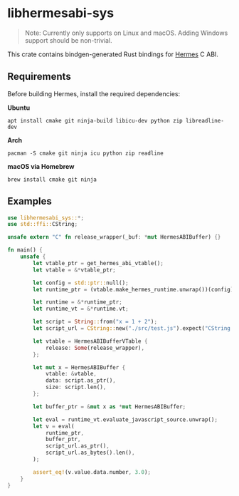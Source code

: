 # libhermesabi-sys

> Note: Currently only supports on Linux and macOS. Adding Windows support should be non-trivial.

This crate contains bindgen-generated Rust bindings for [Hermes](https://hermesengine.dev) C ABI.

## Requirements

Before building Hermes, install the required dependencies:

**Ubuntu**

```
apt install cmake git ninja-build libicu-dev python zip libreadline-dev
```

**Arch**

```
pacman -S cmake git ninja icu python zip readline
```

**macOS via Homebrew**

```
brew install cmake git ninja
```

## Examples

```rust
use libhermesabi_sys::*;
use std::ffi::CString;

unsafe extern "C" fn release_wrapper(_buf: *mut HermesABIBuffer) {}

fn main() {
    unsafe {
        let vtable_ptr = get_hermes_abi_vtable();
        let vtable = &*vtable_ptr;

        let config = std::ptr::null();
        let runtime_ptr = (vtable.make_hermes_runtime.unwrap())(config);

        let runtime = &*runtime_ptr;
        let runtime_vt = &*runtime.vt;

        let script = String::from("x = 1 + 2");
        let script_url = CString::new("./src/test.js").expect("CString::new failed");

        let vtable = HermesABIBufferVTable {
            release: Some(release_wrapper),
        };

        let mut x = HermesABIBuffer {
            vtable: &vtable,
            data: script.as_ptr(),
            size: script.len(),
        };

        let buffer_ptr = &mut x as *mut HermesABIBuffer;

        let eval = runtime_vt.evaluate_javascript_source.unwrap();
        let v = eval(
            runtime_ptr,
            buffer_ptr,
            script_url.as_ptr(),
            script_url.as_bytes().len(),
        );

        assert_eq!(v.value.data.number, 3.0);
    }
}
```
